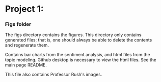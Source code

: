 # Project 1: 
### Figs folder

The figs directory contains the figures. This directory only contains generated files; that is, one should always be able to delete the contents and regenerate them.

Contains bar charts from the sentiment analysis, and html files from the topic modeling. Github desktop is necessary to view the html 
files. See the main page README.

This file also contains Professor Rush's images.
